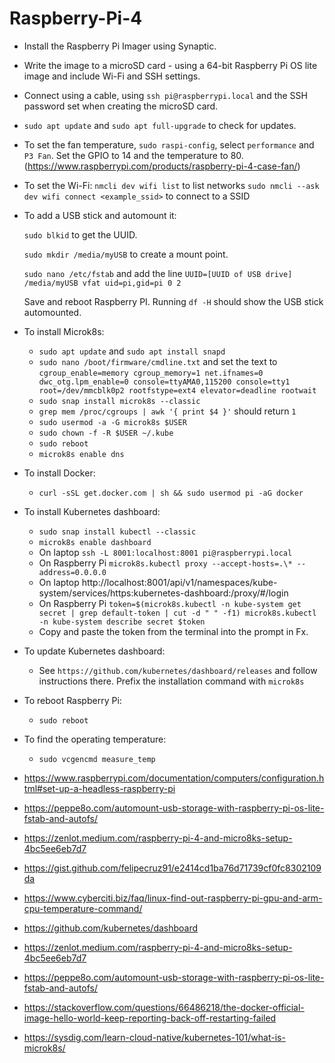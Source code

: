 # Raspberry-Pi-4

- Install the Raspberry Pi Imager using Synaptic.
- Write the image to a microSD card - using a 64-bit Raspberry Pi OS lite image and include Wi-Fi and SSH settings.
- Connect using a cable, using ```ssh pi@raspberrypi.local``` and the SSH password set when creating the microSD card.
- ```sudo apt update``` and ```sudo apt full-upgrade``` to check for updates.
- To set the fan temperature, ```sudo raspi-config```, select ```performance``` and ```P3 Fan```.  Set the GPIO to 14 and the temperature to 80.  (https://www.raspberrypi.com/products/raspberry-pi-4-case-fan/)
- To set the Wi-Fi:
    ```nmcli dev wifi list``` to list networks
    ```sudo nmcli --ask dev wifi connect <example_ssid>``` to connect to a SSID
- To add a USB stick and automount it:

    ```sudo blkid``` to get the UUID.
  
    ```sudo mkdir /media/myUSB``` to create a mount point.
  
    ```sudo nano /etc/fstab``` and add the line ```UUID=[UUID of USB drive] /media/myUSB vfat uid=pi,gid=pi 0 2```

  Save and reboot Raspberry PI.  Running ```df -H``` should show the USB stick automounted.

- To install Microk8s:
  - ```sudo apt update``` and ```sudo apt install snapd```
  - ```sudo nano /boot/firmware/cmdline.txt``` and set the text to ```cgroup_enable=memory cgroup_memory=1 net.ifnames=0 dwc_otg.lpm_enable=0 console=ttyAMA0,115200 console=tty1 root=/dev/mmcblk0p2 rootfstype=ext4 elevator=deadline rootwait```
  - ```sudo snap install microk8s --classic```
  - ```grep mem /proc/cgroups | awk '{ print $4 }'``` should return ```1```
  - ```sudo usermod -a -G microk8s $USER```
  - ```sudo chown -f -R $USER ~/.kube```
  - ```sudo reboot```
  - ```microk8s enable dns```
 
- To install Docker:
  - ```curl -sSL get.docker.com | sh && sudo usermod pi -aG docker```
  
- To install Kubernetes dashboard:
  - ```sudo snap install kubectl --classic```
  - ```microk8s enable dashboard```
  - On laptop ```ssh -L 8001:localhost:8001 pi@raspberrypi.local```
  - On Raspberry Pi ```microk8s.kubectl proxy --accept-hosts=.\* --address=0.0.0.0```
  - On laptop http://localhost:8001/api/v1/namespaces/kube-system/services/https:kubernetes-dashboard:/proxy/#/login
  - On Raspberry Pi ```token=$(microk8s.kubectl -n kube-system get secret | grep default-token | cut -d " " -f1) microk8s.kubectl -n kube-system describe secret $token```
  - Copy and paste the token from the terminal into the prompt in Fx.
 
- To update Kubernetes dashboard:
  - See ```https://github.com/kubernetes/dashboard/releases``` and follow instructions there.  Prefix the installation command with ```microk8s```
  
- To reboot Raspberry Pi:
  - ```sudo reboot```

- To find the operating temperature:
  - ```sudo vcgencmd measure_temp```
 
- https://www.raspberrypi.com/documentation/computers/configuration.html#set-up-a-headless-raspberry-pi
- https://peppe8o.com/automount-usb-storage-with-raspberry-pi-os-lite-fstab-and-autofs/
- https://zenlot.medium.com/raspberry-pi-4-and-micro8ks-setup-4bc5ee6eb7d7
- https://gist.github.com/felipecruz91/e2414cd1ba76d71739cf0fc8302109da
- https://www.cyberciti.biz/faq/linux-find-out-raspberry-pi-gpu-and-arm-cpu-temperature-command/
- https://github.com/kubernetes/dashboard
- https://zenlot.medium.com/raspberry-pi-4-and-micro8ks-setup-4bc5ee6eb7d7
- https://peppe8o.com/automount-usb-storage-with-raspberry-pi-os-lite-fstab-and-autofs/
- https://stackoverflow.com/questions/66486218/the-docker-official-image-hello-world-keep-reporting-back-off-restarting-failed
- https://sysdig.com/learn-cloud-native/kubernetes-101/what-is-microk8s/
